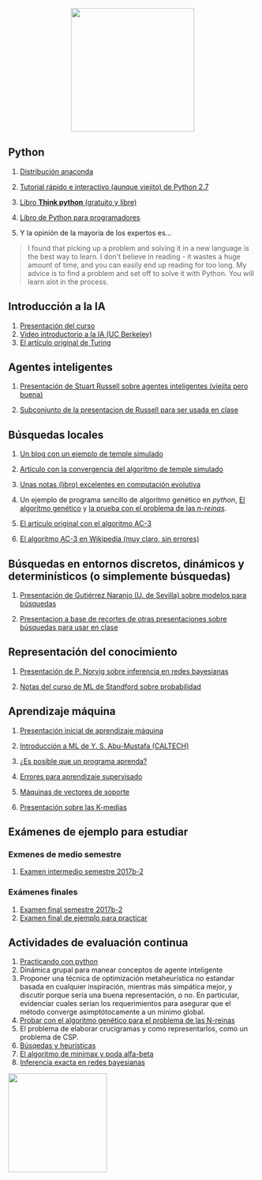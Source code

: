 
<div style="text-align:center"><img src="ia.png" width="250"></div>

## Python

1. [Distribución anaconda](https://www.continuum.io/downloads)

2. [Tutorial rápido e interactivo (aunque viejito) de Python 2.7](http://www.learnpython.org)

3. [Libro **Think python** (gratuito y libre)](http://www.greenteapress.com/thinkpython/)

4. [Libro de Python para programadores](http://www.diveintopython.net)

5. Y la opinión de la mayoría de los expertos es...

> I found that picking up a problem and solving it in a new language
> is the best way to learn.  I don't believe in reading - it wastes a
> huge amount of time, and you can easily end up reading for too long.
> My advice is to find a problem and set off to solve it with
> Python. You will learn alot in the process.


## Introducción a la IA

1. [Presentación del curso](presentaciones/Intro_IA.pdf)
1. [Video introductorio a la IA (UC Berkeley)](https://youtu.be/W1S-HSakPTM?t=23m23s)
3. [El artículo original de Turing](http://www.csee.umbc.edu/courses/471/papers/turing.pdf)

## Agentes inteligentes

1. [Presentación de Stuart Russell sobre agentes inteligentes (viejita
   pero buena)](http://aima.eecs.berkeley.edu/slides-pdf/chapter02.pdf)

2. [Subconjunto de la presentacion de Russell para ser usada en clase](presentaciones/Agentes_inteligentes.pdf)

## Búsquedas locales

1. [Un blog con un ejemplo de temple simulado](http://apmonitor.com/me575/index.php/Main/SimulatedAnnealing)

2. [Artículo con la convergencia del algoritmo de temple simulado](http://www.mit.edu/~dbertsim/papers/Optimization/Simulated%20annealing.pdf)

3. [Unas notas (libro) excelentes en computación evolutiva](http://delta.cs.cinvestav.mx/~ccoello/compevol/apuntes.pdf)

4. Un ejemplo de programa sencillo de algoritmo genético en *python*, [El algoritmo genético](codigo/ga/genetico.py) y [la prueba con el problema de las *n-reinas*](codigo/ga/genetico_nreinas.py).

5. [El artículo original con el algoritmo AC-3](http://cse.unl.edu/~choueiry/Documents/Mackworth-AIJ77.pdf)

6. [El algoritmo AC-3 en Wikipedia (muy claro, sin errores)](https://en.wikipedia.org/wiki/AC-3_algorithm)

## Búsquedas en entornos discretos, dinámicos y determinísticos (o simplemente búsquedas)

1. [Presentación de Gutiérrez Naranjo (U. de Sevilla) sobre modelos para búsquedas](presentaciones/modelos_busquedas.pdf)

2. [Presentacion a base de recortes de otras presentaciones sobre búsquedas para usar en clase](presentaciones/busquedas.pdf)

## Representación del conocimiento

1. [Presentación de P. Norvig sobre inferencia en redes bayesianas](presentaciones/Inferencia.pdf)

2. [Notas del curso de ML de Standford sobre probabilidad](notas/proba.pdf)

## Aprendizaje máquina

1. [Presentación inicial de aprendizaje máquina](presentaciones/machine_learning.pdf)

2. [Introducción a ML de Y. S. Abu-Mustafa (CALTECH)](presentaciones/ml_mustafa.pdf)

3. [¿Es posible que un programa aprenda?](presentaciones/aprendizaje_mustafa.pdf)

4. [Errores para aprendizaje supervisado](presentaciones/errores.pdf)

5. [Máquinas de vectores de soporte](presentaciones/svm_presentacion.pdf)

6. [Presentación sobre las K-medias](presentaciones/kmedias.pdf)


## Exámenes de ejemplo para estudiar

### Exmenes de medio semestre
1. [Examen intermedio semestre 2017b-2](examenes_ejemplo/intermedio_2017b.pdf)

### Exámenes finales

1. [Examen final semestre 2017b-2](examenes_ejemplo/final_2017b.pdf)
2. [Examen final de ejemplo para practicar](examenes_ejemplo/final_ejemplo_2017b.pdf)

## Actividades de evaluación continua
1. [Practicando con python](examenes-rapidos/examen%20rápido%201/examen-rapido-01.pdf)
2. Dinámica grupal para manear conceptos de agente inteligente
3. Proponer una técnica de optimización metaheurística no estandar
   basada en cualquier inspiración, mientras más simpática mejor, y
   discutir porque sería una buena representación, o no. En
   particular, evidenciar cuales serían los requerimientos para
   asegurar que el método converge asimptótocamente a un mínimo
   global.
4. [Probar con el algoritmo genético para el problema de las N-reinas](examenes-rapidos/examen%20rápido%204/README.md)
5. El problema de elaborar crucigramas y como representarlos, como un problema de CSP.
6. [Búsqedas y heurísticas](examenes-rapidos/examen%20rápido%206/examen_rapido_06.pdf)
7. [El algoritmo de minimax y poda alfa-beta](examenes-rapidos/examen%20rápido%207/examen_rapido_07.pdf)
8. [Inferencia exacta en redes bayesianas](examenes-rapidos/examen%20rápido%208/examen_rapido_08_2018a.pdf)

<img src="ia.png" width="200" >
